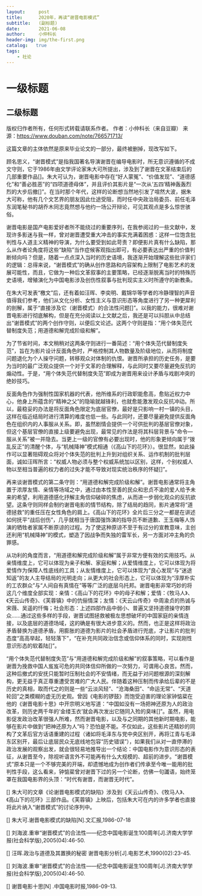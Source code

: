 ```yaml
---
layout:     post
title:      2020年，再读“谢晋电影模式”
subtitle:   (副标题)
date:       2021-06-08
author:     小仲科长
header-img: img/the-first.png
catalog:   true
tags:
    - 社论
---
```

# 一级标题
## 二级标题
版权归作者所有，任何形式转载请联系作者。
作者：小仲科长（来自豆瓣）
来源：https://www.douban.com/note/766571713/

这篇文章的主体依然是原来毕业论文的一部分，最终被删掉，现改写如下。

顾名思义，“谢晋模式”是指我国著名导演谢晋在编导电影时，所无意识遵循的不成文守则，它于1986年由文学评论家朱大可所提出，涉及到了谢晋在文革结束后的几部重要作品[]。朱大可认为，谢晋电影中存在“好人蒙冤”、“价值发现”、“道德感化”和“善必胜恶”的“四项道德母体”，并且评价其影片是“一次从‘五四’精神轰轰烈烈的大步后撤[]”。在当时那个年代，这样的论断想当然地引发了喧然大波，据朱大可称，他有几个文艺界的朋友因此仕途受阻，而时任中央政治局委员、前任毛泽东润笔秘书的胡乔木同志竟然想与他约一场公开辩论，可见其观点是多么惊世骇俗。

谢晋电影是国产电影爱好者所不能绕过的重要序列，在我参阅过的一些文献中，发现许多影迷与我一样，曾对谢晋遭受重大冲击的事实充满着困惑：这样一位饱含批判性与人道主义精神的导演，为什么要受到如此苛责？即便影片真有什么缺陷，那么从作者论角度将这些“缺陷”当作症候客观指出即可，有必要表达出严重的价值判断倾向吗？但是，随着一点点深入当时的历史语境，我逐渐开始理解这些批评家们的逻辑：总得来说，“谢晋模式”的确从创作思路和内容架构上限制了电影艺术的发展可能性，而且，它做为一种后文革叙事的主要策略，已经逐渐脱离当时的特殊历史语境，增殖演化为中国电影涉及创伤性叙事与批判现实主义时所遵守的新教条。

在朱大可发表“檄文”后，还有着如汪晖、李奕明、戴锦华等学者的冷静理智的声音值得我们参考，他们从文化分析、女性主义与意识形态等角度进行了另一种更犀利的剖解，属于“直接涉及它（谢晋模式）的合法性问题[]”。以我的能力，很难对谢晋电影进行彻底解构，但是在充分阅读以上文献之后，我还是可以抖胆从中总结出“谢晋模式”的两个创作守则，以便后文论述。这两个守则是指：“用个体失范代替制度失范；用道德和解完成阶级和解”。

为了节省时间，本文稍稍对这两条守则进行一番简述：“用个体失范代替制度失范”，旨在为影片设计反面角色时，严格控制其人物数量及阶级地位，从而将制度问题退化为个人操守问题，转移观众对体制的仇恨。谢晋所承担的历史任务，是要为当时的最广泛观众提供一个对于文革的合理解释，与此同时又要尽量避免反抗的煽动性。于是，“用个体失范代替制度失范”即成为谢晋用来设计矛盾与戏剧冲突的绝妙技巧。

反面角色作为强制性国家机器的代表，他所维系的行政职能愈高，愈贴近权力中心，他身上所蕴含的“精神之父”的隐喻就越锋利，也就愈能激发观众反抗冲动。所以，最稳妥的办法是将反面角色限定为底层官僚，最好是只影响一村一镇的头目，这样在临近结局时进行清算的难度也低一些。与此同时，还要尽量避免提供反面角色在组织内的人事服从关系。即，虽然剧情会提供一个可供批判的基层官僚对象，但这个基层官僚的直接上级要避免出现，最常见的作法是将其科层背景与“命令—服从关系”被一并隐去。当更上一级的官僚有必要出现时，他的形象更倾向属于“拨乱反正”的清醒个体，与“机械降神”模式相通（《高山下的花环》）。很显然，如此操作可以显著阻碍观众将对个体失范的批判上升到对组织关系、运作机制的批判层面，诚如汪晖所言：“权威人物必须与整个权威系统加以区别，这样，个别权威人物以至相当普遍的权力者的过失才能不导致对现实统治秩序的怀疑[]”。

再来谈谢晋模式的第二条守则：“用道德和解完成阶级和解”。谢晋电影通常将主角置于浓厚友情、亲情等场域之中，通过由本性至善的民众和忠贞不渝的爱人给予未来的希望，利用道德感化抒解主角信仰破碎的焦虑，从而进一步弱化观众的反抗欲望。这条守则同样会制约谢晋电影的情节结构，除了结局的趋同，影片通常将“道德拯救”的重任压在女性角色的肩上。《高山下的花环》全片后三分之一都是在讲述如何抚平“战后创伤”，几乎就相当于唐国强饰演的指导员不断道歉、王玉梅等人饰演的牺牲者家属不断原谅的过程。为了使这种原谅不至于有过分的宣教意味，主创还利用“机械降神”的模式，塑造了因战争而失独的雷军长，另一方面对冲主角的负罪感。

从功利的角度而言，“用道德和解完成阶级和解”属于非常方便有效的实用技巧。从亲情维度上，它可以体现为亲子和解、家庭和解；从爱情维度上，它可以体现为将爱情作为保障人性底线的工具；从友情维度上，它可以体现为“良心发现”与“迷途知返”的友人主导结局的光明走向；从更大的社会形态上，它可以体现为“淳厚朴实的工农群众”与“人间自有真情在”等等广泛的底层乌托邦。谢晋电影非常巧妙的将这几个维度全部实现：亲情：《高山下的花环》中的母子和解；爱情：《牧马人》、《天云山传奇》、《芙蓉镇》中的伉俪情深；友情：《天云山传奇》中周渝贞的热诚与宋薇、吴遥的忏悔；社会形态：上述四部作品中弱小、普遍又坚持道德操守的群众……通过这些多样的手段，谢晋试图拯救被极左思想破坏的中国家庭的亲情连接，以及底层的道德场域，这的确是有很大进步意义的。然而，也正是这样将政治矛盾替换为道德矛盾，用膨胀的道德为影片的社会矛盾进行兜底，才让影片的批判态度“高高举起，轻轻落下”，“在补充共同政治信念或信仰体系的同时，实现刚性意识形态的软着陆[]”。

“用个体失范代替制度失范”与“用道德和解完成阶级和解”的叙事策略，可以看作是谢晋为挽救中国人岌岌可危的共同体信仰所做的一次努力，可谓用心良苦。然而，这种后撤式的安抚只能暂时压制社会的不安情绪，而无益于对问题根源的深刻解构，更无益于真正尊重遭受苦难的广大人民。伴随着这种压制而传承给后辈的不是历史的真相，取而代之的则是一些“云淡风轻”、“沧海桑田”、“命运无常”、“天道轮回”之类模糊的虚无历史观。曾因《电影的锣鼓》而饱受迫害的理论家钟惦棐在他的《谢晋电影十思》中开宗明义地写道：“中国如没有一场把神还原为人的政治改革，则历史两千年的‘金缕玉衣’就会再次发出它随同入殓的臭味[]”。虽然，用电影促发政治改革很强人所难，然而谢晋电影，以及与之同期的其他新时期电影，能够在影片中做到“把神还原为人”吗？恐怕是不能。不仅如此，这些影片还精妙的同构了文革后官方话语重建的过程（诸如将毛泽东与党中央区别开，再将江青与毛泽东区别开，最后让底层民众无底线地包容“历史错误”），如果我们从对一直停滞的政治发展的观察出发，就会很轻易地推导出一个结论：中国电影作为意识形态的表征，从谢晋至今，除视听语言外不可能再有什么大规模的、超前的进步。“谢晋模式”原本只是一个不够完美的开端，却遗憾地成为创作者们传承至今唯一能用的批判性手段，这么看来，钟惦棐曾对谢晋下过的另一个论断，仿佛一句讖语，始终笼罩在我国电影界的头顶：“时代有谢晋，而谢晋无时代”。

[] 朱大可的文章《论谢晋电影模式的缺陷》涉及到《天云山传奇》、《牧马人》、《高山下的花环》三部作品。《芙蓉镇》上映后，包括朱大可在内的许多学者也直接将此片纳入“谢晋模式”的讨论序列中。

[] 朱大可.谢晋电影模式的缺陷[N].文汇报,1986-07-18

[] 刘海波.重审“谢晋模式”的合法性——纪念中国电影诞生100周年[J].济南大学学报(社会科学版),2005(04):46-50.

[] 汪晖.政治与道德及其置换的秘密 谢晋电影分析[J].电影艺术,1990(02):23-45.

[] 刘海波.重审“谢晋模式”的合法性——纪念中国电影诞生100周年[J].济南大学学报(社会科学版),2005(04):46-50.

[] 谢晋电影十思[N] .中国电影时报,1986-09-13.
